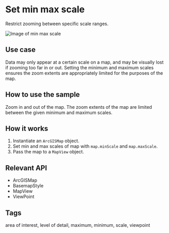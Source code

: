 # Set min max scale

Restrict zooming between specific scale ranges.

![Image of min max scale](set-min-max-scale.png)

## Use case

Data may only appear at a certain scale on a map, and may be visually lost if zooming too far in or out. Setting the minimum and maximum scales ensures the zoom extents are appropriately limited for the purposes of the map.

## How to use the sample

Zoom in and out of the map. The zoom extents of the map are limited between the given minimum and maximum scales.

## How it works

1. Instantiate an `ArcGISMap` object.
2. Set min and max scales of map with `map.minScale` and `map.maxScale`.
3. Pass the map to a `MapView` object.

## Relevant API

* ArcGISMap
* BasemapStyle
* MapView
* ViewPoint

## Tags

area of interest, level of detail, maximum, minimum, scale, viewpoint
